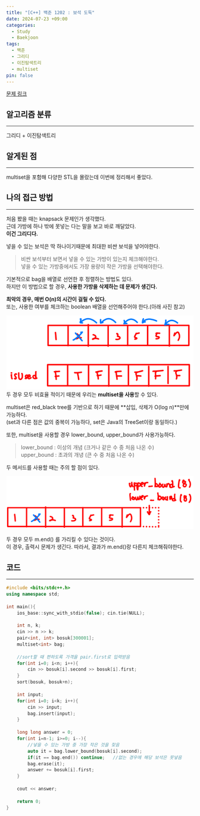 ```yaml
---
title: "[C++] 백준 1202 : 보석 도둑"
date: 2024-07-23 +09:00
categories:
  - Study
  - Baekjoon
tags:
  - 백준
  - 그리디
  - 이진탐색트리
  - multiset
pin: false
---
```

[문제 링크](https://www.acmicpc.net/problem/1202)

## 알고리즘 분류
---
그리디 + 이진탐색트리

## 알게된 점
---
multiset을 포함해 다양한 STL을 몰랐는데 이번에 정리해서 좋았다.

## 나의 접근 방법
---
처음 봤을 때는 knapsack 문제인가 생각했다.   
근데 가방에 하나 밖에 못넣는 다는 말을 보고 바로 깨달았다.   
**이건 그리디다.**

넣을 수 있는 보석은 딱 하나이기때문에 최대한 비싼 보석을 넣어야한다.

>비싼 보석부터 보면서 넣을 수 있는 가방이 있는지 체크해야한다.    
>넣을 수 있는 가방중에서도 가장 용량이 작은 가방을 선택해야한다.   

기본적으로 bag을 배열로 선언한 후 정렬하는 방법도 있다.   
하지만 이 방법으로 할 경우, **사용한 가방을 삭제하는 데 문제가 생긴다.**

**최악의 경우, 매번 O(n)의 시간이 걸릴 수 있다.**     
또는, 사용한 여부를 체크하는 boolean 배열을 선언해주어야 한다.(아래 사진 참고)

![](images/2024-07-23-BOJ-1202-2.png)
두 경우 모두 비효율 적이기 때문에 우리는 **multiset을 사용**할 수 있다.

multiset은 red_black tree를 기반으로 하기 때문에 **삽입, 삭제가 O(log n)**만에 가능하다.   
(set과 다른 점은 값의 중복이 가능하다, set은 Java의 TreeSet이랑 동일하다.)

또한, multiset을 사용할 경우 lower_bound, upper_bound가 사용가능하다.

>lower_bound : 이상의 개념 (크거나 같은 수 중 처음 나온 수)    
>upper_bound : 초과의 개녕 (큰 수 중 처음 나온 수)

두 메서드를 사용할 때는 주의 할 점이 있다.

![](images/2024-07-23-BOJ-1202-1.png)

두 경우 모두 m.end() 를 가리킬 수 있다는 것이다.    
이 경우, 출력시 문제가 생긴다. 따라서, 결과가 m.end()랑 다른지 체크해줘야한다.

## 코드
---
```cpp
#include <bits/stdc++.h>
using namespace std;

int main(){
    ios_base::sync_with_stdio(false); cin.tie(NULL);

    int n, k;
    cin >> n >> k;
    pair<int, int> bosuk[300001];
    multiset<int> bag;

	//sort할 때 편하도록 가격을 pair.first로 입력받음
    for(int i=0; i<n; i++){
        cin >> bosuk[i].second >> bosuk[i].first;
    }
    sort(bosuk, bosuk+n);

    int input;
    for(int i=0; i<k; i++){
        cin >> input;
        bag.insert(input);
    }

    long long answer = 0;
    for(int i=n-1; i>=0; i--){
	    //넣을 수 있는 가방 중 가장 작은 것을 찾음
        auto it = bag.lower_bound(bosuk[i].second);  
        if(it == bag.end()) continue;   //없는 경우에 해당 보석은 못넣음
        bag.erase(it);
        answer += bosuk[i].first;
    }

    cout << answer; 

    return 0;
}
```